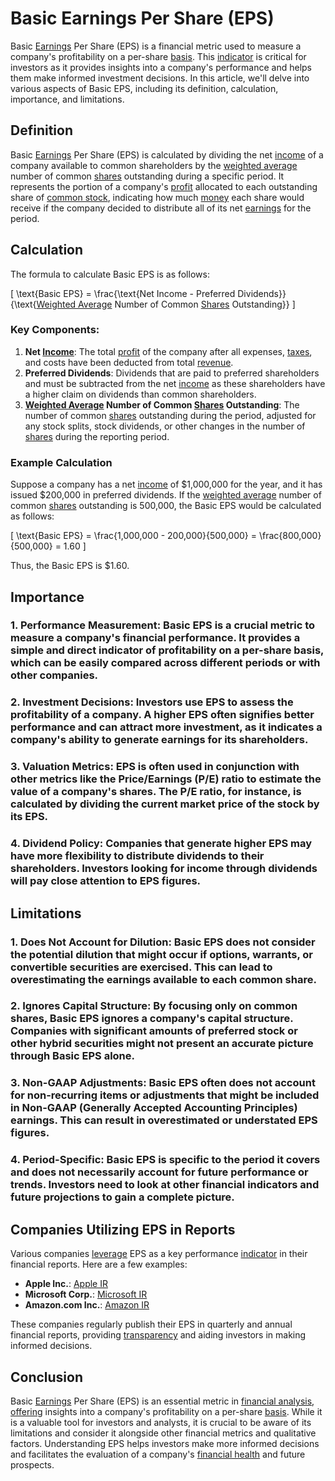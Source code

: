# Basic Earnings Per Share (EPS)

Basic [Earnings](../e/earnings.md) Per Share (EPS) is a financial metric used to measure a company's profitability on a per-share [basis](../b/basis.md). This [indicator](../i/indicator.md) is critical for investors as it provides insights into a company's performance and helps them make informed investment decisions. In this article, we'll delve into various aspects of Basic EPS, including its definition, calculation, importance, and limitations.

## Definition

Basic [Earnings](../e/earnings.md) Per Share (EPS) is calculated by dividing the net [income](../i/income.md) of a company available to common shareholders by the [weighted average](../w/weighted_average.md) number of common [shares](../s/shares.md) outstanding during a specific period. It represents the portion of a company's [profit](../p/profit.md) allocated to each outstanding share of [common stock](../c/common_stock.md), indicating how much [money](../m/money.md) each share would receive if the company decided to distribute all of its net [earnings](../e/earnings.md) for the period.

## Calculation

The formula to calculate Basic EPS is as follows:

\[ \text{Basic EPS} = \frac{\text{Net Income - Preferred Dividends}}{\text{[Weighted Average](../w/weighted_average.md) Number of Common [Shares](../s/shares.md) Outstanding}} \]

### Key Components:
1. **Net [Income](../i/income.md)**: The total [profit](../p/profit.md) of the company after all expenses, [taxes](../t/taxes.md), and costs have been deducted from total [revenue](../r/revenue.md).
2. **Preferred Dividends**: Dividends that are paid to preferred shareholders and must be subtracted from the net [income](../i/income.md) as these shareholders have a higher claim on dividends than common shareholders.
3. **[Weighted Average](../w/weighted_average.md) Number of Common [Shares](../s/shares.md) Outstanding**: The number of common [shares](../s/shares.md) outstanding during the period, adjusted for any stock splits, stock dividends, or other changes in the number of [shares](../s/shares.md) during the reporting period.

### Example Calculation
Suppose a company has a net [income](../i/income.md) of $1,000,000 for the year, and it has issued $200,000 in preferred dividends. If the [weighted average](../w/weighted_average.md) number of common [shares](../s/shares.md) outstanding is 500,000, the Basic EPS would be calculated as follows:

\[ \text{Basic EPS} = \frac{1,000,000 - 200,000}{500,000} = \frac{800,000}{500,000} = 1.60 \]

Thus, the Basic EPS is $1.60.

## Importance

### 1. **Performance Measurement**: Basic EPS is a crucial metric to measure a company's financial performance. It provides a simple and direct indicator of profitability on a per-share basis, which can be easily compared across different periods or with other companies.

### 2. **Investment Decisions**: Investors use EPS to assess the profitability of a company. A higher EPS often signifies better performance and can attract more investment, as it indicates a company's ability to generate earnings for its shareholders.

### 3. **Valuation Metrics**: EPS is often used in conjunction with other metrics like the Price/Earnings (P/E) ratio to estimate the value of a company's shares. The P/E ratio, for instance, is calculated by dividing the current market price of the stock by its EPS.

### 4. **Dividend Policy**: Companies that generate higher EPS may have more flexibility to distribute dividends to their shareholders. Investors looking for income through dividends will pay close attention to EPS figures.

## Limitations

### 1. **Does Not Account for Dilution**: Basic EPS does not consider the potential dilution that might occur if options, warrants, or convertible securities are exercised. This can lead to overestimating the earnings available to each common share.

### 2. **Ignores Capital Structure**: By focusing only on common shares, Basic EPS ignores a company's capital structure. Companies with significant amounts of preferred stock or other hybrid securities might not present an accurate picture through Basic EPS alone.

### 3. **Non-GAAP Adjustments**: Basic EPS often does not account for non-recurring items or adjustments that might be included in Non-GAAP (Generally Accepted Accounting Principles) earnings. This can result in overestimated or understated EPS figures.

### 4. **Period-Specific**: Basic EPS is specific to the period it covers and does not necessarily account for future performance or trends. Investors need to look at other financial indicators and future projections to gain a complete picture.

## Companies Utilizing EPS in Reports

Various companies [leverage](../l/leverage.md) EPS as a key performance [indicator](../i/indicator.md) in their financial reports. Here are a few examples:

- **Apple Inc.**: [Apple IR](https://investor.apple.com)
- **Microsoft Corp.**: [Microsoft IR](https://www.microsoft.com/en-us/investor)
- **Amazon.com Inc.**: [Amazon IR](https://www.amazon.com/ir)

These companies regularly publish their EPS in quarterly and annual financial reports, providing [transparency](../t/transparency.md) and aiding investors in making informed decisions.

## Conclusion

Basic [Earnings](../e/earnings.md) Per Share (EPS) is an essential metric in [financial analysis](../f/financial_analysis.md), [offering](../o/offering.md) insights into a company's profitability on a per-share [basis](../b/basis.md). While it is a valuable tool for investors and analysts, it is crucial to be aware of its limitations and consider it alongside other financial metrics and qualitative factors. Understanding EPS helps investors make more informed decisions and facilitates the evaluation of a company's [financial health](../f/financial_health.md) and future prospects.